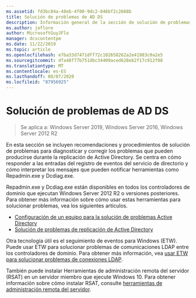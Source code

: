 ```yaml
---
ms.assetid: fd3bc84a-48eb-4f00-9dc2-846bf2c2668b
title: Solución de problemas de AD DS
description: Información general de la sección de solución de problemas de AD DS
ms.author: joflore
author: MicrosoftGuyJFlo
manager: dcscontentpm
ms.date: 11/22/2019
ms.topic: article
ms.openlocfilehash: e7ba33d7471dff72c102658262a2e41983c0a2e5
ms.sourcegitcommit: dfa48f77b751dbc34409aced628eb2f17c912f08
ms.translationtype: MT
ms.contentlocale: es-ES
ms.lasthandoff: 08/07/2020
ms.locfileid: "87956925"
---
```

# <a name="ad-ds-troubleshooting"></a>Solución de problemas de AD DS

>Se aplica a: Windows Server 2019, Windows Server 2016, Windows Server 2012 R2

En esta sección se incluyen recomendaciones y procedimientos de solución de problemas para diagnosticar y corregir los problemas que pueden producirse durante la replicación de Active Directory. Se centra en cómo responder a las entradas del registro de eventos del servicio de directorio y cómo interpretar los mensajes que pueden notificar herramientas como Repadmin.exe y Dcdiag.exe.

Repadmin.exe y Dcdiag.exe están disponibles en todos los controladores de dominio que ejecutan Windows Server 2012 R2 o versiones posteriores. Para obtener más información sobre cómo usar estas herramientas para solucionar problemas, vea los siguientes artículos.

- [Configuración de un equipo para la solución de problemas Active Directory](../manage/troubleshoot/Configuring-a-Computer-for-Troubleshooting.md)
- [Solución de problemas de replicación de Active Directory](../manage/troubleshoot/Troubleshooting-Active-Directory-Replication-Problems.md)

Otra tecnología útil es el seguimiento de eventos para Windows (ETW). Puede usar ETW para solucionar problemas de comunicaciones LDAP entre los controladores de dominio. Para obtener más información, vea [usar ETW para solucionar problemas de conexiones LDAP](../manage/troubleshoot/troubleshoot-ldap-using-etw.md).

También puede instalar Herramientas de administración remota del servidor (RSAT) en un servidor miembro que ejecute Windows 10. Para obtener información sobre cómo instalar RSAT, consulte [herramientas de administración remota del servidor](../../../remote/remote-server-administration-tools.md).
